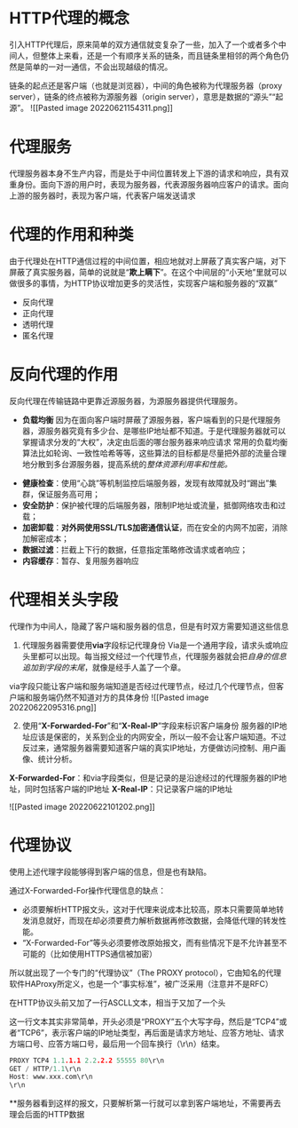 # HTTP代理的概念
引入HTTP代理后，原来简单的双方通信就变复杂了一些，加入了一个或者多个中间人，但整体上来看，还是一个有顺序关系的链条，而且链条里相邻的两个角色仍然是简单的一对一通信，不会出现越级的情况。

链条的起点还是客户端（也就是浏览器），中间的角色被称为代理服务器（proxy server），链条的终点被称为源服务器（origin server），意思是数据的“源头”“起源”。
![[Pasted image 20220621154311.png]]

# 代理服务
代理服务器本身不生产内容，而是处于中间位置转发上下游的请求和响应，具有双重身份。面向下游的用户时，表现为服务器，代表源服务器响应客户的请求。面向上游的服务器时，表现为客户端，代表客户端发送请求

# 代理的作用和种类
由于代理处在HTTP通信过程的中间位置，相应地就对上屏蔽了真实客户端，对下屏蔽了真实服务器，简单的说就是“**欺上瞒下**”。在这个中间层的“小天地”里就可以做很多的事情，为HTTP协议增加更多的灵活性，实现客户端和服务器的“双赢”

- 反向代理
- 正向代理
- 透明代理
- 匿名代理

# 反向代理的作用
反向代理在传输链路中更靠近源服务器，为源服务器提供代理服务。
-  **负载均衡**
	因为在面向客户端时屏蔽了源服务器，客户端看到的只是代理服务器，源服务器究竟有多少台、是哪些IP地址都不知道。于是代理服务器就可以掌握请求分发的“大权”，决定由后面的哪台服务器来响应请求
	常用的负载均衡算法比如轮询、一致性哈希等等，这些算法的目标都是尽量把外部的流量合理地分散到多台源服务器，提高系统的*整体资源利用率和性能。*
*   **健康检查**：使用“心跳”等机制监控后端服务器，发现有故障就及时“踢出”集群，保证服务高可用；
*   **安全防护**：保护被代理的后端服务器，限制IP地址或流量，抵御网络攻击和过载；
*   **加密卸载**：**对外网使用SSL/TLS加密通信认证**，而在安全的内网不加密，消除加解密成本；
*   **数据过滤**：拦截上下行的数据，任意指定策略修改请求或者响应；
*   **内容缓存**：暂存、复用服务器响应


# 代理相关头字段
代理作为中间人，隐藏了客户端和服务器的信息，但是有时双方需要知道这些信息

1. 代理服务器需要使用**via**字段标记代理身份
Via是一个通用字段，请求头或响应头里都可以出现。每当报文经过一个代理节点，代理服务器就会把*自身的信息追加到字段的末尾*，就像是经手人盖了一个章。

via字段只能让客户端和服务端知道是否经过代理节点，经过几个代理节点，但客户端和服务端仍然不知道对方的具体身份
![[Pasted image 20220622095316.png]]

2. 使用“**X-Forwarded-For**”和“**X-Real-IP**”字段来标识客户端身份
服务器的IP地址应该是保密的，关系到企业的内网安全，所以一般不会让客户端知道。不过反过来，通常服务器需要知道客户端的真实IP地址，方便做访问控制、用户画像、统计分析。

**X-Forwarded-For**：和via字段类似，但是记录的是沿途经过的代理服务器的IP地址，同时包括客户端的IP地址
**X-Real-IP**：只记录客户端的IP地址

![[Pasted image 20220622101202.png]]

# 代理协议
使用上述代理字段能够得到客户端的信息，但是也有缺陷。

通过X-Forwarded-For操作代理信息的缺点：
- 必须要解析HTTP报文头，这对于代理来说成本比较高，原本只需要简单地转发消息就好，而现在却必须要费力解析数据再修改数据，会降低代理的转发性能。
- “X-Forwarded-For”等头必须要修改原始报文，而有些情况下是不允许甚至不可能的（比如使用HTTPS通信被加密）

所以就出现了一个专门的“代理协议”（The PROXY protocol），它由知名的代理软件HAProxy所定义，也是一个“事实标准”，被广泛采用（注意并不是RFC）

在HTTP协议头前又加了一行ASCLL文本，相当于又加了一个头

这一行文本其实非常简单，开头必须是“PROXY”五个大写字母，然后是“TCP4”或者“TCP6”，表示客户端的IP地址类型，再后面是请求方地址、应答方地址、请求方端口号、应答方端口号，最后用一个回车换行（\\r\\n）结束。
```c++
PROXY TCP4 1.1.1.1 2.2.2.2 55555 80\r\n
GET / HTTP/1.1\r\n
Host: www.xxx.com\r\n
\r\n
```

**服务器看到这样的报文，只要解析第一行就可以拿到客户端地址，不需要再去理会后面的HTTP数据